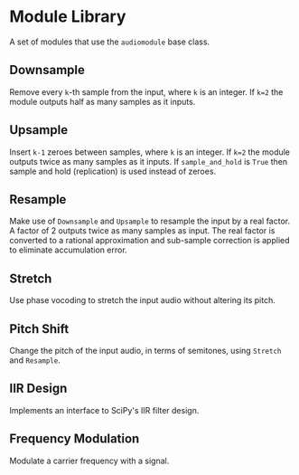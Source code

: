 # Module Library

A set of modules that use the `audiomodule` base class.

## Downsample

Remove every `k`-th sample from the input, where `k` is an integer. If `k=2` the module outputs half as many samples as it inputs.

## Upsample

Insert `k-1` zeroes between samples, where `k` is an integer. If `k=2` the module outputs twice as many samples as it inputs. If `sample_and_hold` is `True` then sample and hold (replication) is used instead of zeroes.

## Resample

Make use of `Downsample` and `Upsample` to resample the input by a real factor. A factor of 2 outputs twice as many samples as input. The real factor is converted to a rational approximation and sub-sample correction is applied to eliminate accumulation error.

## Stretch

Use phase vocoding to stretch the input audio without altering its pitch.

## Pitch Shift

Change the pitch of the input audio, in terms of semitones, using `Stretch` and `Resample`.

## IIR Design

Implements an interface to SciPy's IIR filter design.

## Frequency Modulation

Modulate a carrier frequency with a signal.

